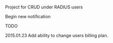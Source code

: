 Project for CRUD under RADIUS users

Begin new notification

TODO

2015.01.23
Add ability to change users billing plan.



